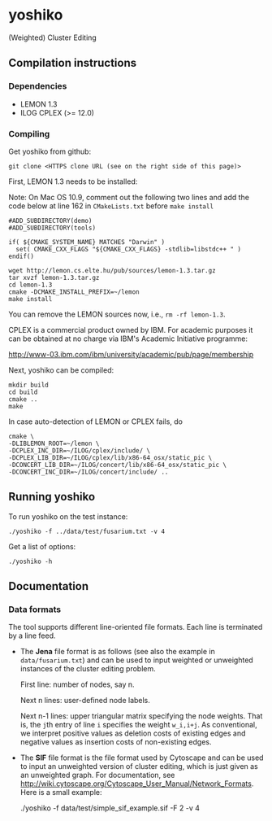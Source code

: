 # yoshiko

(Weighted) Cluster Editing


## Compilation instructions

### Dependencies

* LEMON 1.3
* ILOG CPLEX (>= 12.0)

### Compiling

Get yoshiko from github:

    git clone <HTTPS clone URL (see on the right side of this page)>


First, LEMON 1.3 needs to be installed:

Note: On Mac OS 10.9, comment out the following two lines and add the code below at line 162 in `CMakeLists.txt` before `make install`

    #ADD_SUBDIRECTORY(demo)
    #ADD_SUBDIRECTORY(tools)

    if( ${CMAKE_SYSTEM_NAME} MATCHES "Darwin" )
      set( CMAKE_CXX_FLAGS "${CMAKE_CXX_FLAGS} -stdlib=libstdc++ " )
    endif()

    wget http://lemon.cs.elte.hu/pub/sources/lemon-1.3.tar.gz
    tar xvzf lemon-1.3.tar.gz
    cd lemon-1.3
    cmake -DCMAKE_INSTALL_PREFIX=~/lemon
    make install

You can remove the LEMON sources now, i.e., `rm -rf lemon-1.3`.

CPLEX is a commercial product owned by IBM. For academic purposes it can be obtained at no charge via IBM's Academic Initiative programme:

  http://www-03.ibm.com/ibm/university/academic/pub/page/membership

Next, yoshiko can be compiled:

    mkdir build
    cd build
    cmake ..
    make

In case auto-detection of LEMON or CPLEX fails, do

    cmake \
    -DLIBLEMON_ROOT=~/lemon \
    -DCPLEX_INC_DIR=~/ILOG/cplex/include/ \
    -DCPLEX_LIB_DIR=~/ILOG/cplex/lib/x86-64_osx/static_pic \
    -DCONCERT_LIB_DIR=~/ILOG/concert/lib/x86-64_osx/static_pic \
    -DCONCERT_INC_DIR=~/ILOG/concert/include/ ..

## Running yoshiko

To run yoshiko on the test instance:

    ./yoshiko -f ../data/test/fusarium.txt -v 4

Get a list of options:

    ./yoshiko -h


## Documentation

### Data formats

The tool supports different line-oriented file formats. Each line is terminated by a line feed.

* The **Jena** file format is as follows (see also the example in `data/fusarium.txt`) and can be used to input weighted or unweighted instances of the cluster editing problem.

  First line: number of nodes, say n.

  Next n lines: user-defined node labels.

  Next n-1 lines: upper triangular matrix specifying the node weights. That is, the `j`th entry of line `i` specifies the weight `w_i,i+j`. As conventional, we interpret positive values as deletion costs of existing edges and negative values as insertion costs of non-existing edges.

* The **SIF** file format is the file format used by Cytoscape and can be used to input an unweighted version of cluster editing, which is just given as an unweighted graph. For documentation, see http://wiki.cytoscape.org/Cytoscape_User_Manual/Network_Formats. Here is a small example:

    ./yoshiko -f data/test/simple_sif_example.sif -F 2 -v 4
